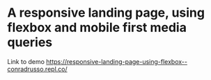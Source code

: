 # A responsive landing page, using flexbox and mobile first media queries

Link to demo https://responsive-landing-page-using-flexbox--conradrusso.repl.co/
